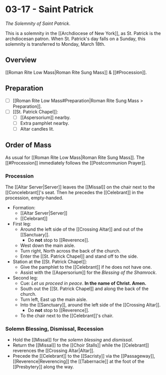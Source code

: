 # 03-17 - Saint Patrick
_The Solemnity of Saint Patrick_.

This is a solemnity in the [[Archdiocese of New York]], as St. Patrick is the archdiocesan patron. When St. Patrick's day falls on a Sunday, this solemnity is transferred to Monday, March 18th.

## Overview
[[Roman Rite Low Mass|Roman Rite Sung Mass]] & [[#Procession]].

## Preparation
- [ ] [[Roman Rite Low Mass#Preparation|Roman Rite Sung Mass > Preparation]].
- [ ] [[St. Patrick Chapel]]:
	- [ ] [[Aspersorium]] nearby.
	- [ ] Extra pamphlet nearby.
	- [ ] Altar candles lit.

## Order of Mass
As usual for [[Roman Rite Low Mass|Roman Rite Sung Mass]]. The [[#Procession]] immediately follows the [[Postcommunion Prayer]].

### Procession
The [[Altar Server|Server]] leaves the [[Missal]] on the chair next to the [[Concelebrant]]'s seat. Then he precedes the [[Celebrant]] in the procession, empty-handed.

- Formation:
	- [[Altar Server|Server]]
	- [[Celebrant]]
- First leg:
	- Around the left side of the [[Crossing Altar]] and out of the [[Sanctuary]].
		- Do **not** stop to [[Reverence]].
	- West down the main aisle.
	- Turn right, North across the back of the church.
	- Enter the [[St. Patrick Chapel]] and stand off to the side.
- Station at the [[St. Patrick Chapel]]:
	- Give the pamphlet to the [[Celebrant]] if he does not have one.
	- Assist with the [[Aspersorium]] for the _Blessing of the Shamrock_.
- Second leg:
	- Cue: _Let us proceed in peace_. **In the name of Christ. Amen.**
	- South out the [[St. Patrick Chapel]] and along the back of the church.
	- Turn left, East up the main aisle.
	- Into the [[Sanctuary]], around the left side of the [[Crossing Altar]].
		- Do **not** stop to [[Reverence]].
	- To the chair next to the [[Celebrant]]'s chair.

### Solemn Blessing, Dismissal, Recession
- Hold the [[Missal]] for the _solemn blessing_ and _dismissal_.
- Return the [[Missal]] to the [[Choir Stalls]] while the [[Celebrant]] reverences the [[Crossing Altar|Altar]].
- Precede the [[Celebrant]] to the [[Sacristy]] via the [[Passageway]], [[Reverence|Reverencing]] the [[Tabernacle]] at the foot of the [[Presbytery]] along the way.